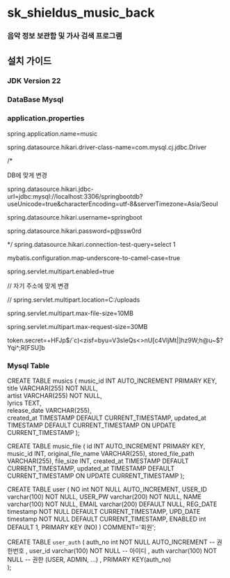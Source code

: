 # sk_shieldus_music_back

### 음악 정보 보관함 및 가사 검색 프로그램

## 설치 가이드
### JDK Version 22
### DataBase Mysql

### application.properties
spring.application.name=music

spring.datasource.hikari.driver-class-name=com.mysql.cj.jdbc.Driver

/*

DB에 맞게 변경 

spring.datasource.hikari.jdbc-url=jdbc:mysql://localhost:3306/springbootdb?useUnicode=true&characterEncoding=utf-8&serverTimezone=Asia/Seoul 

spring.datasource.hikari.username=springboot 

spring.datasource.hikari.password=p@ssw0rd 

*/
spring.datasource.hikari.connection-test-query=select 1

mybatis.configuration.map-underscore-to-camel-case=true

spring.servlet.multipart.enabled=true

// 자기 주소에 맞게 변경

// spring.servlet.multipart.location=C:/uploads

spring.servlet.multipart.max-file-size=10MB

spring.servlet.multipart.max-request-size=30MB

token.secret=+HFJp$/`c)<zisf=byu=V3sIeQs<>nU[c4VljMt|]hz9W;h@u~$?Yqi^;R[FSU]b

### Mysql Table
CREATE TABLE musics (
    music_id INT AUTO_INCREMENT PRIMARY KEY,
    title VARCHAR(255) NOT NULL,      
    artist VARCHAR(255) NOT NULL,      
    lyrics TEXT,         
    release_date VARCHAR(255),         
    created_at TIMESTAMP DEFAULT CURRENT_TIMESTAMP,
    updated_at TIMESTAMP DEFAULT CURRENT_TIMESTAMP ON UPDATE CURRENT_TIMESTAMP
);

CREATE TABLE music_file (
    id INT AUTO_INCREMENT PRIMARY KEY,
    music_id INT,
    original_file_name VARCHAR(255),
    stored_file_path VARCHAR(255),
file_size INT,
created_at TIMESTAMP DEFAULT CURRENT_TIMESTAMP,
    updated_at TIMESTAMP DEFAULT CURRENT_TIMESTAMP ON UPDATE CURRENT_TIMESTAMP
);

CREATE TABLE user (
  NO int NOT NULL AUTO_INCREMENT,
  USER_ID varchar(100) NOT NULL,
  USER_PW varchar(200) NOT NULL,
  NAME varchar(100) NOT NULL,
  EMAIL varchar(200) DEFAULT NULL,
  REG_DATE timestamp NOT NULL DEFAULT CURRENT_TIMESTAMP,
  UPD_DATE timestamp NOT NULL DEFAULT CURRENT_TIMESTAMP,
  ENABLED int DEFAULT 1,
  PRIMARY KEY (NO)
) COMMENT='회원';

CREATE TABLE `user_auth` (
      auth_no int NOT NULL AUTO_INCREMENT       -- 권한번호
    , user_id varchar(100) NOT NULL             -- 아이디
    , auth varchar(100) NOT NULL                -- 권한 (USER, ADMIN, ...)
    , PRIMARY KEY(auth_no)                      
);

